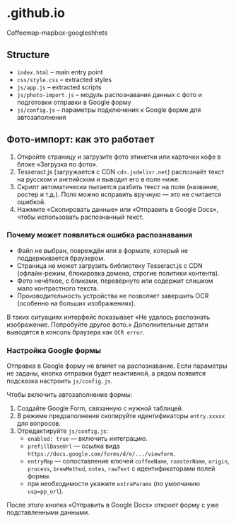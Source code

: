 # .github.io
Coffeemap-mapbox-googleshhets

## Structure
- `index.html` – main entry point
- `css/style.css` – extracted styles
- `js/app.js` – extracted scripts
- `js/photo-import.js` – модуль распознавания данных с фото и подготовки отправки в Google форму
- `js/config.js` – параметры подключения к Google форме для автозаполнения

## Фото-импорт: как это работает

1. Откройте страницу и загрузите фото этикетки или карточки кофе в блоке «Загрузка по фото».
2. Tesseract.js (загружается с CDN `cdn.jsdelivr.net`) распознаёт текст на русском и английском и выводит его в поле ниже.
3. Скрипт автоматически пытается разбить текст на поля (название, ростер и т.д.). Поля можно исправить вручную — это не считается ошибкой.
4. Нажмите «Скопировать данные» или «Отправить в Google Docs», чтобы использовать распознанный текст.

### Почему может появляться ошибка распознавания

- Файл не выбран, повреждён или в формате, который не поддерживается браузером.
- Страница не может загрузить библиотеку Tesseract.js с CDN (офлайн-режим, блокировка домена, строгие политики контента).
- Фото нечёткое, с бликами, перевёрнуто или содержит слишком мало контрастного текста.
- Производительность устройства не позволяет завершить OCR (особенно на больших изображениях).

В таких ситуациях интерфейс показывает «Не удалось распознать изображение. Попробуйте другое фото.» Дополнительные детали выводятся в консоль браузера как `OCR error`.

### Настройка Google формы

Отправка в Google форму не влияет на распознавание. Если параметры не заданы, кнопка отправки будет неактивной, а рядом появится подсказка настроить `js/config.js`.

Чтобы включить автозаполнение формы:

1. Создайте Google Form, связанную с нужной таблицей.
2. В режиме предзаполнения скопируйте идентификаторы `entry.xxxxx` для вопросов.
3. Отредактируйте `js/config.js`:
   - `enabled: true` — включить интеграцию.
   - `prefillBaseUrl` — ссылка вида `https://docs.google.com/forms/d/e/.../viewform`.
   - `entryMap` — сопоставление ключей `coffeeName`, `roasterName`, `origin`, `process`, `brewMethod`, `notes`, `rawText` с идентификаторами полей формы.
   - при необходимости укажите `extraParams` (по умолчанию `usp=pp_url`).

После этого кнопка «Отправить в Google Docs» откроет форму с уже подставленными данными.
